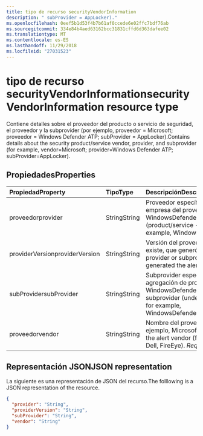 ```yaml
---
title: tipo de recurso securityVendorInformation
description: " subProvider = AppLocker)."
ms.openlocfilehash: 0eef5b1d53f4b7b61af0ccede6e02ffc7bdf76ab
ms.sourcegitcommit: 334e84b4aed63162bcc31831cffd6d363dafee02
ms.translationtype: MT
ms.contentlocale: es-ES
ms.lasthandoff: 11/29/2018
ms.locfileid: "27031523"
---
```

# <a name="securityvendorinformation-resource-type"></a><span data-ttu-id="75758-103">tipo de recurso securityVendorInformation</span><span class="sxs-lookup"><span data-stu-id="75758-103">securityVendorInformation resource type</span></span>

<span data-ttu-id="75758-104">Contiene detalles sobre el proveedor del producto o servicio de seguridad, el proveedor y la subprovider (por ejemplo, proveedor = Microsoft; proveedor = Windows Defender ATP; subProvider = AppLocker).</span><span class="sxs-lookup"><span data-stu-id="75758-104">Contains details about the security product/service vendor, provider, and subprovider (for example, vendor=Microsoft; provider=Windows Defender ATP; subProvider=AppLocker).</span></span>

## <a name="properties"></a><span data-ttu-id="75758-105">Propiedades</span><span class="sxs-lookup"><span data-stu-id="75758-105">Properties</span></span>

| <span data-ttu-id="75758-106">Propiedad</span><span class="sxs-lookup"><span data-stu-id="75758-106">Property</span></span>   | <span data-ttu-id="75758-107">Tipo</span><span class="sxs-lookup"><span data-stu-id="75758-107">Type</span></span>|<span data-ttu-id="75758-108">Descripción</span><span class="sxs-lookup"><span data-stu-id="75758-108">Description</span></span>|
|:---------------|:--------|:----------|
|<span data-ttu-id="75758-109">proveedor</span><span class="sxs-lookup"><span data-stu-id="75758-109">provider</span></span> |<span data-ttu-id="75758-110">String</span><span class="sxs-lookup"><span data-stu-id="75758-110">String</span></span>|<span data-ttu-id="75758-111">Proveedor específico (producto o servicio - empresa del proveedor no); Por ejemplo, WindowsDefenderATP.</span><span class="sxs-lookup"><span data-stu-id="75758-111">Specific provider (product/service - not vendor company); for example, WindowsDefenderATP.</span></span>|
|<span data-ttu-id="75758-112">providerVersion</span><span class="sxs-lookup"><span data-stu-id="75758-112">providerVersion</span></span>|<span data-ttu-id="75758-113">String</span><span class="sxs-lookup"><span data-stu-id="75758-113">String</span></span>|<span data-ttu-id="75758-114">Versión del proveedor o subprovider, si existe, que generó la alerta.</span><span class="sxs-lookup"><span data-stu-id="75758-114">Version of the provider or subprovider, if it exists, that generated the alert.</span></span> <span data-ttu-id="75758-115">*Required*</span><span class="sxs-lookup"><span data-stu-id="75758-115">*Required*</span></span>|
|<span data-ttu-id="75758-116">subProvider</span><span class="sxs-lookup"><span data-stu-id="75758-116">subProvider</span></span>|<span data-ttu-id="75758-117">String</span><span class="sxs-lookup"><span data-stu-id="75758-117">String</span></span>|<span data-ttu-id="75758-118">Subprovider específico (debajo de agregación de proveedor); Por ejemplo, WindowsDefenderATP.SmartScreen.</span><span class="sxs-lookup"><span data-stu-id="75758-118">Specific subprovider (under aggregating provider); for example, WindowsDefenderATP.SmartScreen.</span></span>|
|<span data-ttu-id="75758-119">proveedor</span><span class="sxs-lookup"><span data-stu-id="75758-119">vendor</span></span> |<span data-ttu-id="75758-120">String</span><span class="sxs-lookup"><span data-stu-id="75758-120">String</span></span>|<span data-ttu-id="75758-121">Nombre del proveedor de alerta (por ejemplo, Microsoft, Dell, FireEye).</span><span class="sxs-lookup"><span data-stu-id="75758-121">Name of the alert vendor (for example, Microsoft, Dell, FireEye).</span></span> <span data-ttu-id="75758-122">*Required*</span><span class="sxs-lookup"><span data-stu-id="75758-122">*Required*</span></span>|


## <a name="json-representation"></a><span data-ttu-id="75758-123">Representación JSON</span><span class="sxs-lookup"><span data-stu-id="75758-123">JSON representation</span></span>

<span data-ttu-id="75758-124">La siguiente es una representación de JSON del recurso.</span><span class="sxs-lookup"><span data-stu-id="75758-124">The folllowing is a JSON representation of the resource.</span></span>
<!-- {
  "blockType": "resource",
  "optionalProperties": [

  ],
  "@odata.type": "microsoft.graph.securityVendorInformation"
}-->

```json
{
  "provider": "String",
  "providerVersion": "String",
  "subProvider": "String",
  "vendor": "String"
}

```

<!-- uuid: 8fcb5dbc-d5aa-4681-8e31-b001d5168d79
2015-10-25 14:57:30 UTC -->
<!-- {
  "type": "#page.annotation",
  "description": "securityVendorInformation resource",
  "keywords": "",
  "section": "documentation",
  "tocPath": ""
}-->

